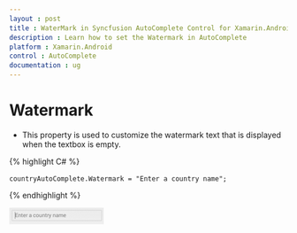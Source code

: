 ```yaml
---
layout : post
title : WaterMark in Syncfusion AutoComplete Control for Xamarin.Android
description : Learn how to set the Watermark in AutoComplete 
platform : Xamarin.Android
control : AutoComplete
documentation : ug
---
```


# Watermark

* This property is used to customize the watermark text that is displayed when the textbox is empty.

{% highlight C# %}
	
	countryAutoComplete.Watermark = "Enter a country name";	 

{% endhighlight %}
	
![](images/watermark.png)
